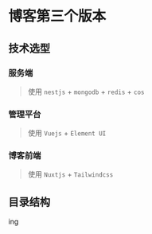 # 博客第三个版本

## 技术选型

### 服务端 

> 使用 `nestjs` + `mongodb` + `redis` + `cos`

### 管理平台

> 使用 `Vuejs` + `Element UI`

### 博客前端

> 使用 `Nuxtjs` + `Tailwindcss`

## 目录结构

ing